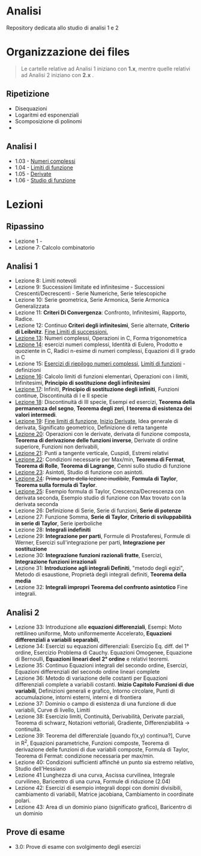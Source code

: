 # Analisi
Repository dedicata allo studio di analisi 1 e 2

# Organizzazione dei files

> Le cartelle relative ad Analisi 1 iniziano con **1.x**, mentre quelle relativi ad Analisi 2 iniziano con **2.x** .
## Ripetizione
- Disequazioni
- Logaritmi ed esponenziali
- Scomposizione di polinomi
- 

## Analisi I
- 1.03 - [Numeri complessi](https://github.com/follen99/Analisi/tree/main/Appunti/1.03%20-%20Numeri%20Complessi)
- 1.04 - [Limiti di funzione](https://github.com/follen99/Analisi/tree/main/Appunti/1.04%20-%20Limiti%20Di%20Funzioni)
- 1.05 - [Derivate](https://github.com/follen99/Analisi/tree/main/Appunti/1.05%20-%20Derivate)
- 1.06 - [Studio di funzione](https://github.com/follen99/Analisi/tree/main/Appunti/1.06%20-%20Studio%20Di%20Funzione)

# Lezioni
## Ripassino
- Lezione 1 - 
- Lezione 7: Calcolo combinatorio

## Analisi 1
- Lezione 8: Limiti notevoli
- Lezione 9: Successioni limitate ed infinitesime - Successioni Crescenti/Decrescenti - Serie Numeriche, Serie telescopiche
- Lezione 10: Serie geometrica, Serie Armonica, Serie Armonica Generalizzata
- Lezione 11: **Criteri Di Convergenza**: Confronto, Infinitesimi, Rapporto, Radice.
- Lezione 12: Continuo **Criteri degli infinitesimi**, Serie alternate, **Criterio di Leibnitz**. <u>Fine Limiti di successioni.</u>
- [Lezione 13](https://github.com/follen99/Analisi/blob/main/Appunti/1.04-Numeri%20Complessi/Lezione%2013.pdf): Numeri complessi, Operazioni in C, Forma trigonometrica
- [Lezione 14](https://github.com/follen99/Analisi/blob/main/Appunti/1.04-Numeri%20Complessi/Lezione%2014.pdf): esercizi numeri complessi, Identità di Eulero, Prodotto e quoziente in C, Radici n-esime di numeri complessi, Equazioni di II grado in C
- Lezione 15: [Esercizi di riepilogo numeri complessi](https://github.com/follen99/Analisi/blob/main/Appunti/1.03%20-%20Numeri%20Complessi/Lezione%2015.pdf), [Limiti di funzioni](https://github.com/follen99/Analisi/blob/main/Appunti/1.04%20-%20Limiti%20Di%20Funzioni/Lezione%2015.pdf) - definizioni
- [Lezione 16](https://github.com/follen99/Analisi/blob/main/Appunti/1.04%20-%20Limiti%20Di%20Funzioni/Lezione%2016.pdf): Calcolo limiti di funzioni elementari, Operazioni con i limiti, Infinitesimi, **Principio di sostituzione degli infinitesimi**
- [Lezione 17](https://github.com/follen99/Analisi/blob/main/Appunti/1.04%20-%20Limiti%20Di%20Funzioni/Lezione%2017.pdf): Infiniti, **Principio di sostituzione degli infiniti**, Funzioni continue, Discontinuità di I e II specie
- [Lezione 18](https://github.com/follen99/Analisi/blob/main/Appunti/1.04%20-%20Limiti%20Di%20Funzioni/Lezione%2018.pdf): Discontinuità di III specie, Esempi ed esercizi, **Teorema della permanenza del segno**, **Teorema degli zeri**, **I teorema di esistenza dei valori intermedi**.
- [Lezione 19](https://github.com/follen99/Analisi/blob/main/Appunti/1.05%20-%20Derivate/Lezione%2019.pdf): [Fine limiti di funzione](https://github.com/follen99/Analisi/blob/main/Appunti/1.04%20-%20Limiti%20Di%20Funzioni/Lezione%2019.pdf), [Inizio Derivate](https://github.com/follen99/Analisi/blob/main/Appunti/1.05%20-%20Derivate/Lezione%2019.pdf), Idea generale di derivata, Significato geometrico, Definizione di retta tangente
- [Lezione 20](https://github.com/follen99/Analisi/blob/main/Appunti/1.05%20-%20Derivate/Lezione%2020.pdf): Operazioni con le derivate, derivata di funzione composta, **Teorema di derivazione delle funzioni inverse**, Derivate di ordine superiore, Funzioni non derivabili,
- [Lezione 21](https://github.com/follen99/Analisi/blob/main/Appunti/1.05%20-%20Derivate/Lezione%2021.pdf): Punti a tangente verticale, Cuspidi, Estremi relativi
- [Lezione 22](https://github.com/follen99/Analisi/blob/main/Appunti/1.05%20-%20Derivate/Lezione%2022.pdf): Condizioni necessarie per Max/min, **Teorema di Fermat**, **Teorema di Rolle**, **Teorema di Lagrange**, Cenni sullo studio di funzione
- [Lezione 23](https://github.com/follen99/Analisi/blob/main/Appunti/1.06%20-%20Studio%20Di%20Funzione/Lezione%2023.pdf): Asintoti, Studio di funzione con asintoti.
- [Lezione 24](https://github.com/follen99/Analisi/blob/main/Appunti/1.06%20-%20Studio%20Di%20Funzione/Lezione%2024.pdf): ~~Prima parte della lezione inudibile~~, **Formula di Taylor**, **Teorema sulla formula di Taylor**.
- [Lezione 25](https://github.com/follen99/Analisi/blob/main/Appunti/1.06%20-%20Studio%20Di%20Funzione/Lezione%2025.pdf): Esempio formula di Taylor, Crescenza/Decrescenza con derivata seconda, Esempio studio di funzione con Max trovato con la derivata seconda
- Lezione 26: Definizione di Serie, Serie di funzioni, **Serie di potenze**
- Lezione 27: Funzione Somma, **Serie di Taylor**, **Criterio di sviluppabilità in serie di Taylor**, Serie iperboliche 
- Lezione 28: **Integrali indefiniti**
- Lezione 29: **Integrazione per parti**, Formule di Prostaferesi, Formule di Werner, Esercizi sull'integrazione per parti, **Integrazione per sostituzione**
- Lezione 30: **Integrazione funzioni razionali fratte**, Esercizi, **Integrazione funzioni irrazionali**
- Lezione 31: **Introduzione agli integrali Definiti**, "metodo degli egizi", Metodo di esaustione, Proprietà degli integrali definiti, **Teorema della media**
- Lezione 32: **Integrali impropri** **Teorema del confronto asintotico** Fine integrali.

## Analisi 2
- Lezione 33: Introduzione alle **equazioni differenziali**, Esempi: Moto rettilineo uniforme, Moto uniformemente Accelerato, **Equazioni differenziali a variabili separabili**, 
- Lezione 34: Esercizi su equazioni differenziali: Esercizio Eq. diff. del 1° ordine, Esercizio Problema di Cauchy. Equazioni Omogenee, Equazione di Bernoulli, **Equazioni lineari deel 2° ordine** e relativi teoremi.
- Lezione 35: Continuo Equazioni integrali del secondo ordine, Esercizi, Equazioni differenziali del secondo ordine lineari complete 
- Lezione 36: Metodo di variazione delle costanti per Equazioni differenziali complete a variabili costanti.			**Inizio Capitolo Funzioni di due variabili**,  Definizioni generali e grafico, Intorno circolare, Punti di accumulazione, intorni esterni, interni e di frontiera
- Lezione 37: Dominio o campo di esistenza di una funzione di due variabili, Curve di livello, Limiti 
- Lezione 38: Esercizio limiti, Continuità, Derivabilità, Derivate parziali, Teorema di schwarz, Notazioni vettoriali, Gradiente, Differenziabilità -> continuità.
- Lezione 39: Teorema del differenziale [quando f(x,y) continua?], Curve in R<sup>2</sup>, Equazioni parametriche, Funzioni composte, Teorema di derivazione delle funzioni di due variabili composte, Formula di Taylor, Teorema di Fermat: condizione necessaria per max/min.
- Lezione 40: Condizioni sufficienti affinché un punto sia estremo relativo, Studio dell'Hessiano
- Lezione 41 Lunghezza di una curva, Ascissa curvilinea, Integrale curvilineo, Baricentro di una curva, Formule di riduzione (2.04)
- Lezione 42: Esercizi di esempio integrali doppi con domini divisibili, cambiamento di variabili, Matrice jacobiana, Cambiamento in coordinate polari.
- Lezione 43: Area di un dominio piano (significato grafico), Baricentro di un dominio

## Prove di esame
- 3.0: Prove di esame con svolgimento degli esercizi
 




